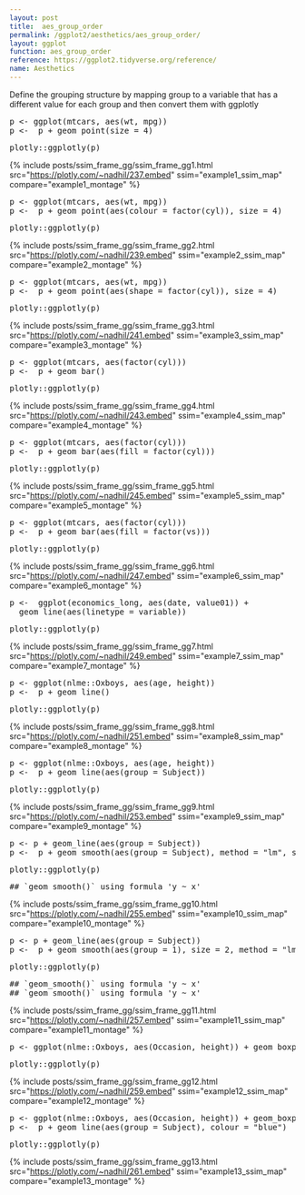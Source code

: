 ```yaml
---
layout: post
title:  aes_group_order
permalink: /ggplot2/aesthetics/aes_group_order/
layout: ggplot
function: aes_group_order
reference: https://ggplot2.tidyverse.org/reference/
name: Aesthetics
---
```



Define the grouping structure by mapping group to a variable that has a different value for each group and then convert them with ggplotly





<pre class="mcode">
p <- ggplot(mtcars, aes(wt, mpg))
p <-  p + geom_point(size = 4)
</pre>


<pre class="mcode">
plotly::ggplotly(p)
</pre>

{% include posts/ssim_frame_gg/ssim_frame_gg1.html src="https://plotly.com/~nadhil/237.embed" ssim="example1_ssim_map" compare="example1_montage" %}







<pre class="mcode">
p <- ggplot(mtcars, aes(wt, mpg))
p <-  p + geom_point(aes(colour = factor(cyl)), size = 4)
</pre>


<pre class="mcode">
plotly::ggplotly(p)
</pre>

{% include posts/ssim_frame_gg/ssim_frame_gg2.html src="https://plotly.com/~nadhil/239.embed" ssim="example2_ssim_map" compare="example2_montage" %}







<pre class="mcode">
p <- ggplot(mtcars, aes(wt, mpg))
p <-  p + geom_point(aes(shape = factor(cyl)), size = 4)
</pre>


<pre class="mcode">
plotly::ggplotly(p)
</pre>

{% include posts/ssim_frame_gg/ssim_frame_gg3.html src="https://plotly.com/~nadhil/241.embed" ssim="example3_ssim_map" compare="example3_montage" %}







<pre class="mcode">
p <- ggplot(mtcars, aes(factor(cyl)))
p <-  p + geom_bar()
</pre>


<pre class="mcode">
plotly::ggplotly(p)
</pre>

{% include posts/ssim_frame_gg/ssim_frame_gg4.html src="https://plotly.com/~nadhil/243.embed" ssim="example4_ssim_map" compare="example4_montage" %}







<pre class="mcode">
p <- ggplot(mtcars, aes(factor(cyl)))
p <-  p + geom_bar(aes(fill = factor(cyl)))
</pre>


<pre class="mcode">
plotly::ggplotly(p)
</pre>

{% include posts/ssim_frame_gg/ssim_frame_gg5.html src="https://plotly.com/~nadhil/245.embed" ssim="example5_ssim_map" compare="example5_montage" %}







<pre class="mcode">
p <- ggplot(mtcars, aes(factor(cyl)))
p <-  p + geom_bar(aes(fill = factor(vs)))
</pre>


<pre class="mcode">
plotly::ggplotly(p)
</pre>

{% include posts/ssim_frame_gg/ssim_frame_gg6.html src="https://plotly.com/~nadhil/247.embed" ssim="example6_ssim_map" compare="example6_montage" %}







<pre class="mcode">
p <-  ggplot(economics_long, aes(date, value01)) +
  geom_line(aes(linetype = variable))
</pre>


<pre class="mcode">
plotly::ggplotly(p)
</pre>

{% include posts/ssim_frame_gg/ssim_frame_gg7.html src="https://plotly.com/~nadhil/249.embed" ssim="example7_ssim_map" compare="example7_montage" %}







<pre class="mcode">
p <- ggplot(nlme::Oxboys, aes(age, height))
p <-  p + geom_line()
</pre>


<pre class="mcode">
plotly::ggplotly(p)
</pre>

{% include posts/ssim_frame_gg/ssim_frame_gg8.html src="https://plotly.com/~nadhil/251.embed" ssim="example8_ssim_map" compare="example8_montage" %}







<pre class="mcode">
p <- ggplot(nlme::Oxboys, aes(age, height))
p <-  p + geom_line(aes(group = Subject))
</pre>


<pre class="mcode">
plotly::ggplotly(p)
</pre>

{% include posts/ssim_frame_gg/ssim_frame_gg9.html src="https://plotly.com/~nadhil/253.embed" ssim="example9_ssim_map" compare="example9_montage" %}







<pre class="mcode">
p <- p + geom_line(aes(group = Subject))
p <-  p + geom_smooth(aes(group = Subject), method = "lm", se = FALSE)
</pre>


<pre class="mcode">
plotly::ggplotly(p)
</pre>

<pre class="wcode">
## `geom_smooth()` using formula 'y ~ x'
</pre>

{% include posts/ssim_frame_gg/ssim_frame_gg10.html src="https://plotly.com/~nadhil/255.embed" ssim="example10_ssim_map" compare="example10_montage" %}





<pre class="mcode">
p <- p + geom_line(aes(group = Subject))
p <-  p + geom_smooth(aes(group = 1), size = 2, method = "lm", se = FALSE)
</pre>


<pre class="mcode">
plotly::ggplotly(p)
</pre>

<pre class="wcode">
## `geom_smooth()` using formula 'y ~ x'
## `geom_smooth()` using formula 'y ~ x'
</pre>

{% include posts/ssim_frame_gg/ssim_frame_gg11.html src="https://plotly.com/~nadhil/257.embed" ssim="example11_ssim_map" compare="example11_montage" %}





<pre class="mcode">
p <- ggplot(nlme::Oxboys, aes(Occasion, height)) + geom_boxplot()
</pre>


<pre class="mcode">
plotly::ggplotly(p)
</pre>

{% include posts/ssim_frame_gg/ssim_frame_gg12.html src="https://plotly.com/~nadhil/259.embed" ssim="example12_ssim_map" compare="example12_montage" %}







<pre class="mcode">
p <- ggplot(nlme::Oxboys, aes(Occasion, height)) + geom_boxplot()
p <-  p + geom_line(aes(group = Subject), colour = "blue")
</pre>


<pre class="mcode">
plotly::ggplotly(p)
</pre>

{% include posts/ssim_frame_gg/ssim_frame_gg13.html src="https://plotly.com/~nadhil/261.embed" ssim="example13_ssim_map" compare="example13_montage" %}


